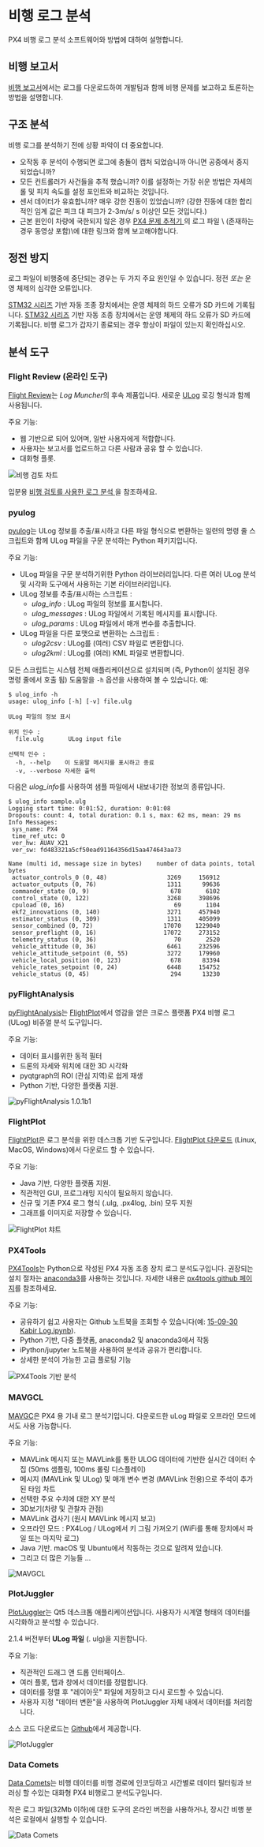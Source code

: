 # 비행 로그 분석

PX4 비행 로그 분석 소프트웨어와 방법에 대하여 설명합니다.

## 비행 보고서

[비행 보고서](../getting_started/flight_reporting.md)에서는 로그를 다운로드하여 개발팀과 함께 비행 문제를 보고하고 토론하는 방법을 설명합니다.

## 구조 분석

비행 로그를 분석하기 전에 상황 파악이 더 중요합니다.

* 오작동 후 분석이 수행되면 로그에 충돌이 캡처 되었습니까 아니면 공중에서 중지 되었습니까?
* 모든 컨트롤러가 사건들을 추적 했습니까? 이를 설정하는 가장 쉬운 방법은 자세의 롤 및 피치 속도를 설정 포인트와 비교하는 것입니다.
* 센서 데이터가 유효합니까? 매우 강한 진동이 있었습니까? (강한 진동에 대한 합리적인 임계 값은 피크 대 피크가 2-3m/s/ s 이상인 모든 것입니다.)
* 근본 원인이 차량에 국한되지 않은 경우 [PX4 문제 추적기 ](https://github.com/PX4/PX4-Autopilot/issues/new)의 로그 파일 \ (존재하는 경우 동영상 포함)\에 대한 링크와 함께 보고해야합니다.

## 정전 방지

로그 파일이 비행중에 중단되는 경우는 두 가지 주요 원인일 수 있습니다. 정전 *또는* 운영 체제의 심각한 오류입니다.

[STM32 시리즈](http://www.st.com/en/microcontrollers/stm32-32-bit-arm-cortex-mcus.html?querycriteria=productId=SC1169) 기반 자동 조종 장치에서는 운영 체제의 하드 오류가 SD 카드에 기록됩니다. [STM32 시리즈](http://www.st.com/en/microcontrollers/stm32-32-bit-arm-cortex-mcus.html?querycriteria=productId=SC1169) 기반 자동 조종 장치에서는 운영 체제의 하드 오류가 SD 카드에 기록됩니다. 비행 로그가 갑자기 종료되는 경우 항상이 파일이 있는지 확인하십시오.

## 분석 도구

### Flight Review (온라인 도구)

[Flight Review](http://logs.px4.io)는 *Log Muncher*의 후속 제품입니다. 새로운 [ULog](../dev_log/ulog_file_format.md) 로깅 형식과 함께 사용됩니다.

주요 기능:
* 웹 기반으로 되어 있어며, 일반 사용자에게 적합합니다.
* 사용자는 보고서를 업로드하고 다른 사람과 공유 할 수 있습니다.
* 대화형 플롯.

![비행 검토 차트](../../assets/flight_log_analysis/flight_review/flight-review-example.png)

입분용 [비행 검토를 사용한 로그 분석 ](flight_review.md)을 참조하세요.

### pyulog

[pyulog](https://github.com/PX4/pyulog)는 ULog 정보를 추출/표시하고 다른 파일 형식으로 변환하는 일련의 명령 줄 스크립트와 함께 ULog 파일을 구문 분석하는 Python 패키지입니다.

주요 기능:
* ULog 파일을 구문 분석하기위한 Python 라이브러리입니다. 다른 여러 ULog 분석 및 시각화 도구에서 사용하는 기본 라이브러리입니다.
* ULog 정보를 추출/표시하는 스크립트 :
  * *ulog_info* : ULog 파일의 정보를 표시합니다.
  * *ulog_messages* : ULog 파일에서 기록된 메시지를 표시합니다.
  * *ulog_params* : ULog 파일에서 매개 변수를 추출합니다.
* ULog 파일을 다른 포맷으로 변환하는 스크립트 :
  * *ulog2csv* : ULog를 (여러) CSV 파일로 변환합니다.
  * *ulog2kml* : ULog를 (여러) KML 파일로 변환합니다.

모든 스크립트는 시스템 전체 애플리케이션으로 설치되며 (즉, Python이 설치된 경우 명령 줄에서 호출 됨) 도움말을 `-h` 옵션을 사용하여 볼 수 있습니다. 예:
```
$ ulog_info -h
usage: ulog_info [-h] [-v] file.ulg

ULog 파일의 정보 표시

위치 인수 :
  file.ulg       ULog input file

선택적 인수 :
  -h, --help    이 도움말 메시지를 표시하고 종료
  -v, --verbose 자세한 출력
```

다음은 *ulog_info*를 사용하여 샘플 파일에서 내보내기한 정보의 종류입니다.
```
$ ulog_info sample.ulg
Logging start time: 0:01:52, duration: 0:01:08
Dropouts: count: 4, total duration: 0.1 s, max: 62 ms, mean: 29 ms
Info Messages:
 sys_name: PX4
 time_ref_utc: 0
 ver_hw: AUAV_X21
 ver_sw: fd483321a5cf50ead91164356d15aa474643aa73

Name (multi id, message size in bytes)    number of data points, total bytes
 actuator_controls_0 (0, 48)                 3269     156912
 actuator_outputs (0, 76)                    1311      99636
 commander_state (0, 9)                       678       6102
 control_state (0, 122)                      3268     398696
 cpuload (0, 16)                               69       1104
 ekf2_innovations (0, 140)                   3271     457940
 estimator_status (0, 309)                   1311     405099
 sensor_combined (0, 72)                    17070    1229040
 sensor_preflight (0, 16)                   17072     273152
 telemetry_status (0, 36)                      70       2520
 vehicle_attitude (0, 36)                    6461     232596
 vehicle_attitude_setpoint (0, 55)           3272     179960
 vehicle_local_position (0, 123)              678      83394
 vehicle_rates_setpoint (0, 24)              6448     154752
 vehicle_status (0, 45)                       294      13230 
```


### pyFlightAnalysis

[pyFlightAnalysis](https://github.com/Marxlp/pyFlightAnalysis)는 [FlightPlot](#flightplot)에서 영감을 얻은 크로스 플랫폼 PX4 비행 로그 (ULog) 비쥬얼 분석 도구입니다.

주요 기능:
* 데이터 표시를위한 동적 필터
* 드론의 자세와 위치에 대한 3D 시각화
* pyqtgraph의 ROI (관심 지역)로 쉽게 재생
* Python 기반, 다양한 플랫폼 지원.

![pyFlightAnalysis 1.0.1b1](../../assets/flight_log_analysis/pyflightanalysis.png)


### FlightPlot

[FlightPlot](https://github.com/PX4/FlightPlot)은 로그 분석을 위한 데스크톱 기반 도구입니다. [FlightPlot 다운로드](https://github.com/PX4/FlightPlot/releases) (Linux, MacOS, Windows)에서 다운로드 할 수 있습니다.

주요 기능:
* Java 기반, 다양한 플랫폼 지원.
* 직관적인 GUI, 프로그래밍 지식이 필요하지 않습니다.
* 신규 및 기존 PX4 로그 형식 (.ulg, .px4log, .bin) 모두 지원
* 그래프를 이미지로 저장할 수 있습니다.

![FlightPlot 챠트](../../assets/flight_log_analysis/flightplot_0.2.16.png)


### PX4Tools

[PX4Tools](https://github.com/dronecrew/px4tools)는 Python으로 작성된 PX4 자동 조종 장치 로그 분석도구입니다. 권장되는 설치 절차는 [anaconda3](https://conda.io/docs/index.html)를 사용하는 것입니다. 자세한 내용은 [px4tools github 페이지](https://github.com/dronecrew/px4tools)를 참조하세요.

주요 기능:
* 공유하기 쉽고 사용자는 Github 노트북을 조회할 수 있습니다(예: [15-09-30 Kabir Log.ipynb](https://github.com/jgoppert/lpe-analysis/blob/master/15-09-30%20Kabir%20Log.ipynb)).
* Python 기반, 다중 플랫폼, anaconda2 및 anaconda3에서 작동
* iPython/jupyter 노트북을 사용하여 분석과 공유가 편리합니다.
* 상세한 분석이 가능한 고급 플로팅 기능

![PX4Tools 기반 분석](../../assets/flight_log_analysis/px4tools.png)


### MAVGCL

[MAVGC](https://github.com/ecmnet/MAVGCL)은 PX4 용 기내 로그 분석기입니다. 다운로드한 uLog 파일로 오프라인 모드에서도 사용 가능합니다.

주요 기능:
* MAVLink 메시지 또는 MAVLink를 통한 ULOG 데이터에 기반한 실시간 데이터 수집 (50ms 샘플링, 100ms 롤링 디스플레이)
* 메시지 (MAVLink 및 ULog) 및 매개 변수 변경 (MAVLink 전용)으로 주석이 추가 된 타임 차트
* 선택한 주요 수치에 대한 XY 분석
* 3D보기(차량 및 관찰자 관점)
* MAVLink 검사기 (원시 MAVLink 메시지 보고)
* 오프라인 모드 : PX4Log / ULog에서 키 그림 가져오기 (WiFi를 통해 장치에서 파일 또는 마지막 로그)
* Java 기반. macOS 및 Ubuntu에서 작동하는 것으로 알려져 있습니다.
* 그리고 더 많은 기능들 ...

![MAVGCL](../../assets/flight_log_analysis/mavgcl/time_series.png)


### PlotJuggler

[PlotJuggler](https://github.com/facontidavide/PlotJuggler)는 Qt5 데스크톱 애플리케이션입니다. 사용자가 시계열 형태의 데이터를 시각화하고 분석할 수 있습니다.

2.1.4 버전부터 **ULog 파일** (. ulg)을 지원합니다.

주요 기능:

* 직관적인 드래그 앤 드롭 인터페이스.
* 여러 플롯, 탭과 창에서 데이터를 정렬합니다.
* 데이터를 정렬 후 "레이아웃" 파일에 저장하고 다시 로드할 수 있습니다.
* 사용자 지정 "데이터 변환"을 사용하여 PlotJuggler 자체 내에서 데이터를 처리합니다.

소스 코드 다운로드는 [Github](https://github.com/facontidavide/PlotJuggler)에서 제공합니다.

![PlotJuggler](../../assets/flight_log_analysis/plotjuggler.png)


### Data Comets

[Data Comets](https://github.com/dsaffo/DataComets)는 비행 데이터를 비행 경로에 인코딩하고 시간별로 데이터 필터링과 브러싱 할 수있는 대화형 PX4 비행로그 분석도구입니다.

작은 로그 파일(32Mb 이하)에 대한 도구의 온라인 버전을 사용하거나, 장시간 비행 분석은 로컬에서 실행할 수 있습니다.

![Data Comets](../../assets/flight_log_analysis/data_comets/data_comets_overview.gif)
